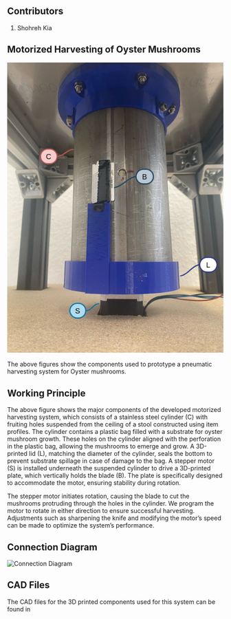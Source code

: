 ## Contributors
  1. Shohreh Kia


## Motorized Harvesting of Oyster Mushrooms

![Motorized Harvesting Components](images/Motorized-Harvesting.jpg)

The above figures show the components used to prototype a pneumatic
harvesting system for Oyster mushrooms.

## Working Principle

The above figure shows the major components of the developed motorized
harvesting system, which consists of a stainless steel cylinder (C)
with fruiting holes suspended from the ceiling of a stool constructed
using item profiles. The cylinder contains a plastic bag filled with a
substrate for oyster mushroom growth. These holes on the cylinder
aligned with the perforation in the plastic bag, allowing the
mushrooms to emerge and grow. A 3D-printed lid (L), matching the
diameter of the cylinder, seals the bottom to prevent substrate
spillage in case of damage to the bag. A stepper motor (S) is
installed underneath the suspended cylinder to drive a 3D-printed
plate, which vertically holds the blade (B).  The plate is
specifically designed to accommodate the motor, ensuring stability
during rotation.

The stepper motor initiates rotation, causing the blade to cut the
mushrooms protruding through the holes in the cylinder. We program the
motor to rotate in either direction to ensure successful
harvesting. Adjustments such as sharpening the knife and modifying the
motor’s speed can be made to optimize the system’s performance.

## Connection Diagram

![Connection Diagram](https://teenenggr343984881.files.wordpress.com/2018/06/sketch_bb.png)

## CAD Files

The CAD files for the 3D printed components used for this system can be found in [](cad/)
